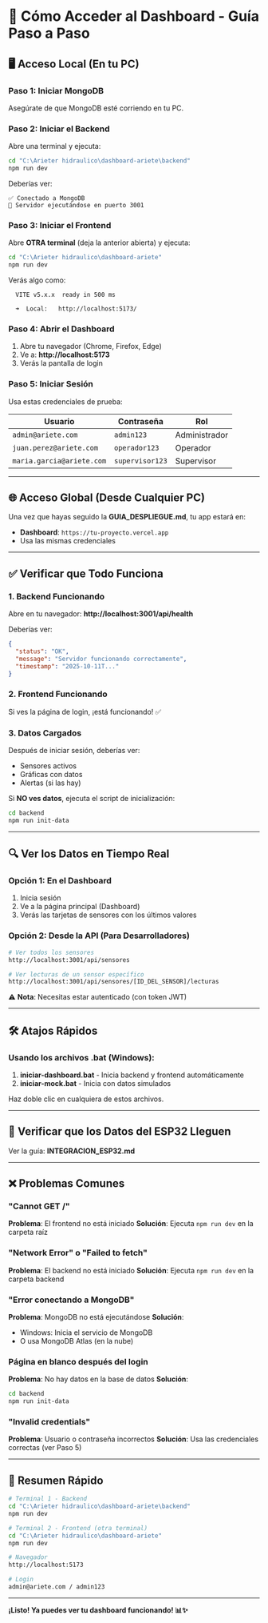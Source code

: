 # 🚀 Cómo Acceder al Dashboard - Guía Paso a Paso

## 🖥️ Acceso Local (En tu PC)

### Paso 1: Iniciar MongoDB
Asegúrate de que MongoDB esté corriendo en tu PC.

### Paso 2: Iniciar el Backend
Abre una terminal y ejecuta:
```bash
cd "C:\Arieter hidraulico\dashboard-ariete\backend"
npm run dev
```

Deberías ver:
```
✅ Conectado a MongoDB
🚀 Servidor ejecutándose en puerto 3001
```

### Paso 3: Iniciar el Frontend
Abre **OTRA terminal** (deja la anterior abierta) y ejecuta:
```bash
cd "C:\Arieter hidraulico\dashboard-ariete"
npm run dev
```

Verás algo como:
```
  VITE v5.x.x  ready in 500 ms
  
  ➜  Local:   http://localhost:5173/
```

### Paso 4: Abrir el Dashboard
1. Abre tu navegador (Chrome, Firefox, Edge)
2. Ve a: **http://localhost:5173**
3. Verás la pantalla de login

### Paso 5: Iniciar Sesión
Usa estas credenciales de prueba:

| Usuario | Contraseña | Rol |
|---------|-----------|-----|
| `admin@ariete.com` | `admin123` | Administrador |
| `juan.perez@ariete.com` | `operador123` | Operador |
| `maria.garcia@ariete.com` | `supervisor123` | Supervisor |

---

## 🌐 Acceso Global (Desde Cualquier PC)

Una vez que hayas seguido la **GUIA_DESPLIEGUE.md**, tu app estará en:
- **Dashboard**: `https://tu-proyecto.vercel.app`
- Usa las mismas credenciales

---

## ✅ Verificar que Todo Funciona

### 1. Backend Funcionando
Abre en tu navegador: **http://localhost:3001/api/health**

Deberías ver:
```json
{
  "status": "OK",
  "message": "Servidor funcionando correctamente",
  "timestamp": "2025-10-11T..."
}
```

### 2. Frontend Funcionando
Si ves la página de login, ¡está funcionando! ✅

### 3. Datos Cargados
Después de iniciar sesión, deberías ver:
- Sensores activos
- Gráficas con datos
- Alertas (si las hay)

Si **NO ves datos**, ejecuta el script de inicialización:
```bash
cd backend
npm run init-data
```

---

## 🔍 Ver los Datos en Tiempo Real

### Opción 1: En el Dashboard
1. Inicia sesión
2. Ve a la página principal (Dashboard)
3. Verás las tarjetas de sensores con los últimos valores

### Opción 2: Desde la API (Para Desarrolladores)
```bash
# Ver todos los sensores
http://localhost:3001/api/sensores

# Ver lecturas de un sensor específico
http://localhost:3001/api/sensores/[ID_DEL_SENSOR]/lecturas
```

⚠️ **Nota**: Necesitas estar autenticado (con token JWT)

---

## 🛠️ Atajos Rápidos

### Usando los archivos .bat (Windows):

1. **iniciar-dashboard.bat** - Inicia backend y frontend automáticamente
2. **iniciar-mock.bat** - Inicia con datos simulados

Haz doble clic en cualquiera de estos archivos.

---

## 📱 Verificar que los Datos del ESP32 Lleguen

Ver la guía: **INTEGRACION_ESP32.md**

---

## ❌ Problemas Comunes

### "Cannot GET /"
**Problema**: El frontend no está iniciado
**Solución**: Ejecuta `npm run dev` en la carpeta raíz

### "Network Error" o "Failed to fetch"
**Problema**: El backend no está iniciado
**Solución**: Ejecuta `npm run dev` en la carpeta backend

### "Error conectando a MongoDB"
**Problema**: MongoDB no está ejecutándose
**Solución**: 
- Windows: Inicia el servicio de MongoDB
- O usa MongoDB Atlas (en la nube)

### Página en blanco después del login
**Problema**: No hay datos en la base de datos
**Solución**: 
```bash
cd backend
npm run init-data
```

### "Invalid credentials"
**Problema**: Usuario o contraseña incorrectos
**Solución**: Usa las credenciales correctas (ver Paso 5)

---

## 🎯 Resumen Rápido

```bash
# Terminal 1 - Backend
cd "C:\Arieter hidraulico\dashboard-ariete\backend"
npm run dev

# Terminal 2 - Frontend (otra terminal)
cd "C:\Arieter hidraulico\dashboard-ariete"
npm run dev

# Navegador
http://localhost:5173

# Login
admin@ariete.com / admin123
```

---

**¡Listo! Ya puedes ver tu dashboard funcionando! 📊✨**




